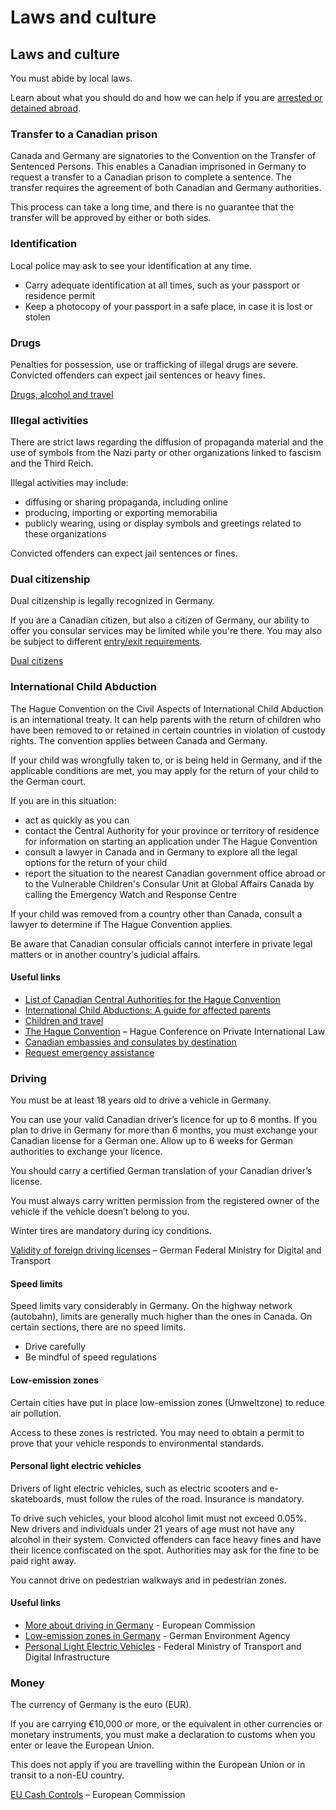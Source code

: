 # Laws and culture

## Laws and culture

You must abide by local laws.

Learn about what you should do and how we can help if you are [arrested or detained abroad](http://travel.gc.ca/assistance/emergency-info/arrest-detention).

### Transfer to a Canadian prison

Canada and Germany are signatories to the Convention on the Transfer of Sentenced Persons. This enables a Canadian imprisoned in Germany to request a transfer to a Canadian prison to complete a sentence. The transfer requires the agreement of both Canadian and Germany authorities.

This process can take a long time, and there is no guarantee that the transfer will be approved by either or both sides.

### Identification

Local police may ask to see your identification at any time.

* Carry adequate identification at all times, such as your passport or residence permit
* Keep a photocopy of your passport in a safe place, in case it is lost or stolen

### Drugs

Penalties for possession, use or trafficking of illegal drugs are severe. Convicted offenders can expect jail sentences or heavy fines.

[Drugs, alcohol and travel](https://travel.gc.ca/travelling/health-safety/drugs)

### Illegal activities

There are strict laws regarding the diffusion of propaganda material and the use of symbols from the Nazi party or other organizations linked to fascism and the Third Reich.

Illegal activities may include:

* diffusing or sharing propaganda, including online
* producing, importing or exporting memorabilia
* publicly wearing, using or display symbols and greetings related to these organizations

Convicted offenders can expect jail sentences or fines.

### Dual citizenship

Dual citizenship is legally recognized in Germany.

If you are a Canadian citizen, but also a citizen of Germany, our ability to offer you consular services may be limited while you're there. You may also be subject to different [entry/exit requirements](#entryexit).

[Dual citizens](http://travel.gc.ca/travelling/documents/dual-citizenship)

### International Child Abduction

The Hague Convention on the Civil Aspects of International Child Abduction is an international treaty. It can help parents with the return of children who have been removed to or retained in certain countries in violation of custody rights. The convention applies between Canada and Germany.

If your child was wrongfully taken to, or is being held in Germany, and if the applicable conditions are met, you may apply for the return of your child to the German court.

If you are in this situation:

* act as quickly as you can
* contact the Central Authority for your province or territory of residence for information on starting an application under The Hague Convention
* consult a lawyer in Canada and in Germany to explore all the legal options for the return of your child
* report the situation to the nearest Canadian government office abroad or to the Vulnerable Children's Consular Unit at Global Affairs Canada by calling the Emergency Watch and Response Centre

If your child was removed from a country other than Canada, consult a lawyer to determine if The Hague Convention applies.

Be aware that Canadian consular officials cannot interfere in private legal matters or in another country's judicial affairs.

#### Useful links

* [List of Canadian Central Authorities for the Hague Convention](https://www.hcch.net/en/states/authorities/details3/?aid=75)
* [International Child Abductions: A guide for affected parents](https://travel.gc.ca/travelling/publications/international-child-abductions)
* [Children and travel](https://travel.gc.ca/travelling/children)
* [The Hague Convention](https://www.hcch.net/en/instruments/conventions/full-text/?cid=24) – Hague Conference on Private International Law
* [Canadian embassies and consulates by destination](https://travel.gc.ca/assistance/embassies-consulates)
* [Request emergency assistance](https://travel.gc.ca/assistance/emergency-assistance?_ga)

### Driving

You must be at least 18 years old to drive a vehicle in Germany.

You can use your valid Canadian driver’s licence for up to 6 months. If you plan to drive in Germany for more than 6 months, you must exchange your Canadian license for a German one. Allow up to 6 weeks for German authorities to exchange your licence.

You should carry a certified German translation of your Canadian driver’s license.

You must always carry written permission from the registered owner of the vehicle if the vehicle doesn’t belong to you.

Winter tires are mandatory during icy conditions.

[Validity of foreign driving licenses](https://bmdv.bund.de/SharedDocs/EN/Articles/StV/Roadtraffic/validity-foreign-driving-licences-in-germany.html) – German Federal Ministry for Digital and Transport

#### Speed limits

Speed limits vary considerably in Germany. On the highway network (autobahn), limits are generally much higher than the ones in Canada. On certain sections, there are no speed limits.

* Drive carefully
* Be mindful of speed regulations

#### Low-emission zones

Certain cities have put in place low-emission zones (Umweltzone) to reduce air pollution.

Access to these zones is restricted. You may need to obtain a permit to prove that your vehicle responds to environmental standards.

#### Personal light electric vehicles

Drivers of light electric vehicles, such as electric scooters and e-skateboards, must follow the rules of the road. Insurance is mandatory.

To drive such vehicles, your blood alcohol limit must not exceed 0.05%. New drivers and individuals under 21 years of age must not have any alcohol in their system. Convicted offenders can face heavy fines and have their licence confiscated on the spot. Authorities may ask for the fine to be paid right away.

You cannot drive on pedestrian walkways and in pedestrian zones.

#### Useful links

* [More about driving in Germany](https://ec.europa.eu/transport/road_safety/going_abroad/germany/index_en.htm) - European Commission
* [Low-emission zones in Germany](https://www.umweltbundesamt.de/en/topics/air/particulate-matter-pm10/low-emission-zones-in-germany) - German Environment Agency
* [Personal Light Electric Vehicles](https://www.bmvi.de/SharedDocs/EN/Articles/StV/Roadtraffic/light-electric-vehicles-faq.html) - Federal Ministry of Transport and Digital Infrastructure

### Money

The currency of Germany is the euro (EUR).

If you are carrying €10,000 or more, or the equivalent in other currencies or monetary instruments, you must make a declaration to customs when you enter or leave the European Union.

This does not apply if you are travelling within the European Union or in transit to a non-EU country.

[EU Cash Controls](https://taxation-customs.ec.europa.eu/customs/prohibitions-restrictions/eu-cash-controls_en) – European Commission